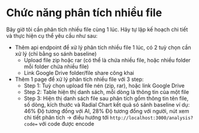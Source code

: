 # Chức năng phân tích nhiều file

Bây giờ tôi cần phân tích nhiều file cùng 1 lúc. Hãy tự lập kế hoạch chi tiết và thực hiện cụ thể yêu cầu như sau:

- Thêm api endpoint để xử lý phân tích nhiều file 1 lúc, có 2 tuỳ chọn cần xử lý (chỉ bằng so sánh baseline)
  - Upload file zip hoặc rar (có thể là chứa nhiều file, hoặc nhiều folder mỗi folder chứa nhiều file)
  - Link Google Drive folder/file share công khai
- Thêm 1 page để xử lý phân tích nhiều file với 3 step:
  - Step 1: Tuỳ chọn upload file nén (zip, rar), hoặc link Google Drive
  - Step 2: Table hiện thị danh sách, mỗi dòng là thông tin của một file
  - Step 3: Hiện thị danh sách file sau phân tích gồm thông tin tên file, số dòng, kích thước và Radial Chart kết quả só sánh baseline ví dụ: 46% Độ tương đồng với AI, 28% Độ tương đồng với người, nút xem chi tiết phân tích -> điều hướng tới `http://localhost:3000/analysis?code=` với code được encode
